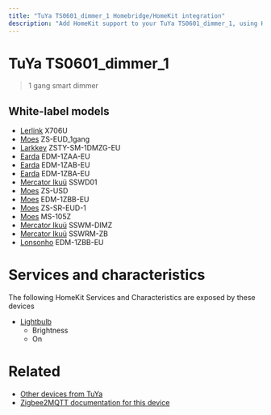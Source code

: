 ```yaml
---
title: "TuYa TS0601_dimmer_1 Homebridge/HomeKit integration"
description: "Add HomeKit support to your TuYa TS0601_dimmer_1, using Homebridge, Zigbee2MQTT and homebridge-z2m."
---
```

<!---
This file has been GENERATED using src/docgen/docgen.ts
DO NOT EDIT THIS FILE MANUALLY!
-->
# TuYa TS0601_dimmer_1
> 1 gang smart dimmer


## White-label models
* [Lerlink](../index.md#lerlink) X706U
* [Moes](../index.md#moes) ZS-EUD_1gang
* [Larkkey](../index.md#larkkey) ZSTY-SM-1DMZG-EU
* [Earda](../index.md#earda) EDM-1ZAA-EU
* [Earda](../index.md#earda) EDM-1ZAB-EU
* [Earda](../index.md#earda) EDM-1ZBA-EU
* [Mercator Ikuü](../index.md#mercator_ikuu) SSWD01
* [Moes](../index.md#moes) ZS-USD
* [Moes](../index.md#moes) EDM-1ZBB-EU
* [Moes](../index.md#moes) ZS-SR-EUD-1
* [Moes](../index.md#moes) MS-105Z
* [Mercator Ikuü](../index.md#mercator_ikuu) SSWM-DIMZ
* [Mercator Ikuü](../index.md#mercator_ikuu) SSWRM-ZB
* [Lonsonho](../index.md#lonsonho) EDM-1ZBB-EU

# Services and characteristics
The following HomeKit Services and Characteristics are exposed by
these devices

* [Lightbulb](../../light.md)
  * Brightness
  * On


# Related
* [Other devices from TuYa](../index.md#tuya)
* [Zigbee2MQTT documentation for this device](https://www.zigbee2mqtt.io/devices/TS0601_dimmer_1.html)